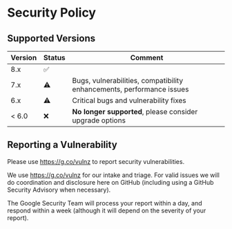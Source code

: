 # Security Policy

## Supported Versions
| Version | Status             | Comment                                                               |
|---------|--------------------|-----------------------------------------------------------------------|
| 8.x     | :white_check_mark: |                                                                       | 
| 7.x     | :warning:          | Bugs, vulnerabilities, compatibility enhancements, performance issues |
| 6.x     | :warning:          | Critical bugs and vulnerability fixes                                 |
| < 6.0   | :x:                | **No longer supported**, please consider upgrade options              |


## Reporting a Vulnerability
Please use https://g.co/vulnz to report security vulnerabilities.

We use https://g.co/vulnz for our intake and triage. For valid issues we will do coordination and disclosure here on
GitHub (including using a GitHub Security Advisory when necessary).

The Google Security Team will process your report within a day, and respond within a week (although it will depend on the severity of your report).

